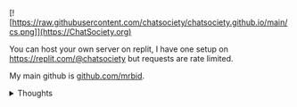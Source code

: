 [![https://raw.githubusercontent.com/chatsociety/chatsociety.github.io/main/cs.png]](https://ChatSociety.org)

You can host your own server on replit, I have one setup on https://replit.com/@chatsociety but requests are rate limited.

My main github is [github.com/mrbid](https://github.com/mrbid).

<details>
    <summary>Thoughts</summary>
- Allow drawing on walls using GL_LINES arrays of points at equal distances from each other, one draw call for all player squiggles unless player can customize the `glLineWidth()` or color?<br>
- VOIP?
</details>
